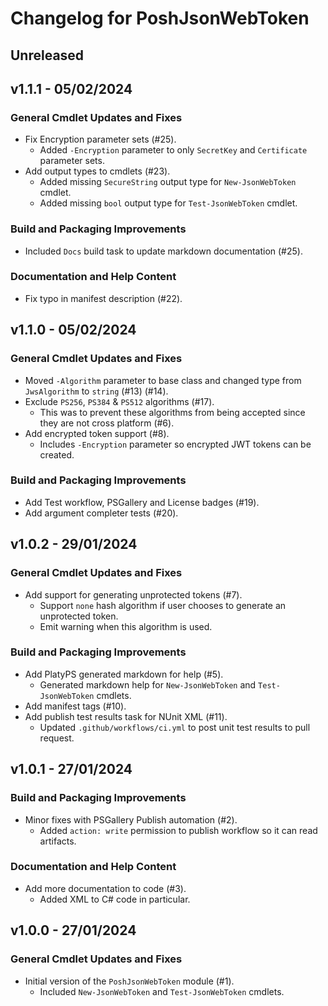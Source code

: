 # Changelog for PoshJsonWebToken

## Unreleased

## v1.1.1 - 05/02/2024

### General Cmdlet Updates and Fixes

+ Fix Encryption parameter sets (#25).
  + Added `-Encryption` parameter to only `SecretKey` and `Certificate` parameter sets.
+ Add output types to cmdlets (#23).
  + Added missing `SecureString` output type for `New-JsonWebToken` cmdlet.
  + Added missing `bool` output type for `Test-JsonWebToken` cmdlet.

### Build and Packaging Improvements

+ Included `Docs` build task to update markdown documentation (#25).

### Documentation and Help Content

+ Fix typo in manifest description (#22).

## v1.1.0 - 05/02/2024

### General Cmdlet Updates and Fixes

+ Moved `-Algorithm` parameter to base class and changed type from `JwsAlgorithm` to `string` (#13) (#14).
+ Exclude `PS256`, `PS384` & `PS512` algorithms (#17).
  + This was to prevent these algorithms from being accepted since they are not cross platform (#6).
+ Add encrypted token support (#8).
  + Includes `-Encryption` parameter so encrypted JWT tokens can be created.

### Build and Packaging Improvements

+ Add Test workflow, PSGallery and License badges (#19).
+ Add argument completer tests (#20).

## v1.0.2 - 29/01/2024

### General Cmdlet Updates and Fixes

+ Add support for generating unprotected tokens (#7).
  + Support `none` hash algorithm if user chooses to generate an unprotected token.
  + Emit warning when this algorithm is used.

### Build and Packaging Improvements

+ Add PlatyPS generated markdown for help (#5).
  + Generated markdown help for `New-JsonWebToken` and `Test-JsonWebToken` cmdlets.
+ Add manifest tags (#10).
+ Add publish test results task for NUnit XML (#11).
  + Updated `.github/workflows/ci.yml` to post unit test results to pull request.

## v1.0.1 - 27/01/2024

### Build and Packaging Improvements

+ Minor fixes with PSGallery Publish automation (#2).
  + Added `action: write` permission to publish workflow so it can read artifacts.

### Documentation and Help Content

+ Add more documentation to code (#3).
  + Added XML to C# code in particular.

## v1.0.0 - 27/01/2024

### General Cmdlet Updates and Fixes

+ Initial version of the `PoshJsonWebToken` module (#1).
  + Included `New-JsonWebToken` and `Test-JsonWebToken` cmdlets.
